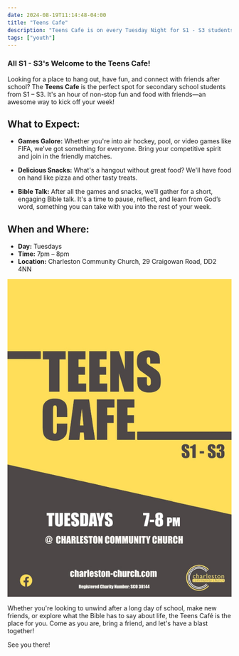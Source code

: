 ```yaml
---
date: 2024-08-19T11:14:48-04:00
title: "Teens Cafe"
description: "Teens Cafe is on every Tuesday Night for S1 - S3 students"
tags: ["youth"]
---
```

<h3>All S1 - S3's Welcome to the Teens Cafe!</h3>

Looking for a place to hang out, have fun, and connect with friends after school? The **Teens Cafe** is the perfect spot for secondary school students from S1 – S3. It's an hour of non-stop fun and food with friends—an awesome way to kick off your week!

## What to Expect:
- **Games Galore:** Whether you're into air hockey, pool, or video games like FIFA, we've got something for everyone. Bring your competitive spirit and join in the friendly matches.
  
- **Delicious Snacks:** What's a hangout without great food? We'll have food on hand like pizza and other tasty treats.
  
- **Bible Talk:** After all the games and snacks, we’ll gather for a short, engaging Bible talk. It's a time to pause, reflect, and learn from God’s word, something you can take with you into the rest of your week.

## When and Where:
- **Day:** Tuesdays
- **Time:** 7pm – 8pm
- **Location:** Charleston Community Church, 29 Craigowan Road, DD2 4NN

![Teens Cafe Flyer](teenscafe.JPG)

Whether you're looking to unwind after a long day of school, make new friends, or explore what the Bible has to say about life, the Teens Café is the place for you. Come as you are, bring a friend, and let's have a blast together!

See you there!










